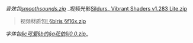_音效包[smoothsounds.zip](https://github.com/user-attachments/files/18134117/smoothsounds.zip)_
_视频光影[Sildurs_ Vibrant Shaders v1.283 Lite.zip](https://github.com/user-attachments/files/18134119/Sildurs.Vibrant.Shaders.v1.283.Lite.zip)

> 视频材质包[!         §bIris §f16x.zip](https://github.com/user-attachments/files/18134120/bIris.f16x.zip)

_字体包[§c可爱§b的§a花依§l0.0.zip](https://github.com/user-attachments/files/18134121/c.b.a.l0.0.zip)__
